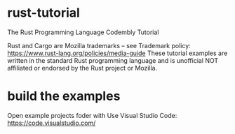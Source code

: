 # rust-tutorial
The Rust Programming Language Codembly Tutorial

Rust and Cargo are Mozilla trademarks – see Trademark policy: https://www.rust-lang.org/policies/media-guide
These tutorial examples are written in the standard Rust programming language and is unofficial NOT affiliated or endorsed by the Rust project or Mozilla. 

# build the examples
Open example projects foder with Use Visual Studio Code: https://code.visualstudio.com/
